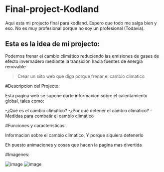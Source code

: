 # Final-project-Kodland

Aqui esta mi projecto final para kodland.
Espero que todo me salga bien y eso.
No es muy profesional porque no soy un profesional (Todavia).

## Esta es la idea de mi projecto:

Podemos frenar el cambio climático reduciendo las emisiones de gases de efecto invernadero mediante la transición hacia fuentes de energía renovable
>Crear un siito web que diga porque frenar el cambio climatico

#Descripcion del Projecto:

Esta pagina web se supone darte informacion sobre el calentamiento global, tales como:

-¿Qué es el cambio climático?
-¿Por qué detener el cambio climático?
-Medidas para combatir el cambio climático

#Funciones y características:

Informacion sobre el cambio climatico, Y porque siquiera detenerlo

Eh puesto animaciones y cosas que hacen la pagina mas divertida

#Imagenes:

![image](https://github.com/TheIndieDav/Final-project-Kodland/assets/81372075/ead8b7f2-66c0-4086-b39e-8a6e2da4c51e)
![image](https://github.com/TheIndieDav/Final-project-Kodland/assets/81372075/c53969fe-6716-4edd-86c0-9d70ad76f731)
